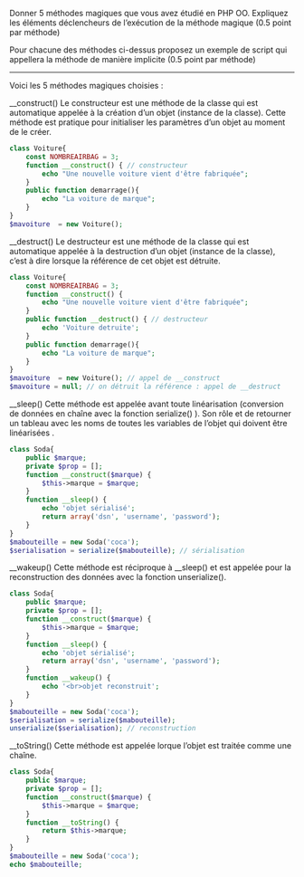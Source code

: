 Donner 5 méthodes magiques que vous avez étudié en PHP OO. Expliquez les éléments
déclencheurs de l’exécution de la méthode magique (0.5 point par méthode)

Pour chacune des méthodes ci-dessus proposez un exemple de script qui appellera la méthode de manière implicite
(0.5 point par méthode)

-----------------------------------------------------------
Voici les 5 méthodes magiques choisies : 


__construct()
Le constructeur est une méthode de la classe qui est automatique appelée à la création d’un objet (instance de la classe). Cette méthode est pratique pour initialiser les paramètres d’un objet au moment de le créer.

```php
class Voiture{
    const NOMBREAIRBAG = 3;
    function __construct() { // constructeur
        echo "Une nouvelle voiture vient d'être fabriquée";
    }
    public function demarrage(){
        echo "La voiture de marque";
    }
}
$mavoiture  = new Voiture();
```
__destruct()
Le destructeur est une méthode de la classe qui est automatique appelée à la destruction d’un objet (instance de la classe), c’est à dire lorsque la référence de cet objet est détruite.
```php
class Voiture{
    const NOMBREAIRBAG = 3;
    function __construct() {
        echo "Une nouvelle voiture vient d'être fabriquée";
    }
    public function __destruct() { // destructeur
        echo 'Voiture detruite';
    }
    public function demarrage(){
        echo "La voiture de marque";
    }
}
$mavoiture  = new Voiture(); // appel de __construct
$mavoiture = null; // on détruit la référence : appel de __destruct
```
__sleep()
Cette méthode est appelée avant toute linéarisation (conversion de données en chaîne avec la fonction serialize() ). Son rôle et de retourner un tableau avec les noms de toutes les variables de l’objet qui doivent être linéarisées .
```php
class Soda{
    public $marque;
    private $prop = [];
    function __construct($marque) {
        $this->marque = $marque;
    }
    function __sleep() {
        echo 'objet sérialisé';
        return array('dsn', 'username', 'password');
    }
}
$mabouteille = new Soda('coca');
$serialisation = serialize($mabouteille); // sérialisation
```

__wakeup()
Cette méthode est réciproque à __sleep() et est appelée pour la reconstruction des données avec la fonction unserialize().

```php
class Soda{
    public $marque;
    private $prop = [];
    function __construct($marque) {
        $this->marque = $marque;
    }
    function __sleep() {
        echo 'objet sérialisé';
        return array('dsn', 'username', 'password');
    }
    function __wakeup() {
        echo '<br>objet reconstruit';
    }
}
$mabouteille = new Soda('coca');
$serialisation = serialize($mabouteille);
unserialize($serialisation); // reconstruction
```
__toString()
Cette méthode est appelée lorque l’objet est traitée comme une chaîne.

```php
class Soda{
    public $marque;
    private $prop = [];
    function __construct($marque) {
        $this->marque = $marque;
    }
    function __toString() {
        return $this->marque;
    }
}
$mabouteille = new Soda('coca');
echo $mabouteille;
```




